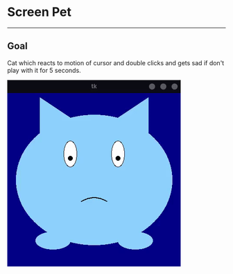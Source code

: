 # Screen Pet

___

## Goal

Cat which reacts to motion of cursor and double clicks and gets sad if don't play with it for 5 seconds.

![Gameplay](./screenpet.gif)